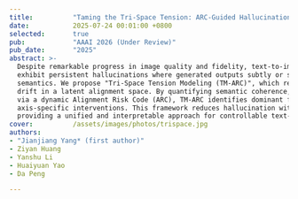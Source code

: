 ```yaml
---
title:          "Taming the Tri-Space Tension: ARC-Guided Hallucination Modeling and Control for Text-to-Image Generation"
date:           2025-07-24 00:01:00 +0800
selected:       true
pub:            "AAAI 2026 (Under Review)"
pub_date:       "2025"
abstract: >-
  Despite remarkable progress in image quality and fidelity, text-to-image (T2I) diffusion models continue to
  exhibit persistent hallucinations where generated outputs subtly or significantly diverge from the intended
  semantics. We propose "Tri-Space Tension Modeling (TM-ARC)", which reinterprets hallucinations as trajectory
  drift in a latent alignment space. By quantifying semantic coherence, structural alignment, and knowledge grounding
  via a dynamic Alignment Risk Code (ARC), TM-ARC identifies dominant failure axes and applies targeted,
  axis-specific interventions. This framework reduces hallucination without sacrificing diversity or fidelity,
  providing a unified and interpretable approach for controllable text-to-image generation.
cover:          /assets/images/photos/trispace.jpg
authors:
- "Jianjiang Yang* (first author)"
- Ziyan Huang
- Yanshu Li
- Huaiyuan Yao
- Da Peng

---
```

